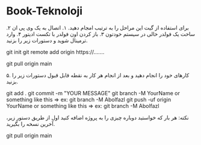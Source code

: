 # Book-Teknoloji
برای استفاده از گیت این مراحل را به ترتیب امجام دهید.
۱. اتصال به یک وی پی ان
۲. ساخت یک فولدر خالی در سیستم خودتون
۳. باز کردن اون فولدر با تکست ادیتور
۴. وارد ترمینال شوید و دستورات زیر را بزنید.

git init
git remote add origin https://.......

git pull origin main

۵. کارهای خود را انجام دهید و بعد از انجام هر کار به نقطه قابل قبول دستورات زیر را بزنید.

git add .
git commit -m "YOUR MESSAGE"
git branch -M YourName or something like this => ex: git branch -M Abolfazl
git push -uf origin YourName or something like this => ex: git branch -M Abolfazl

نکته: هر بار که خواستید دوباره چیزی را به پروژه اضافه کنید اول از طریق دستور زیر، آخرین نسخه را بگیرید.

git pull origin main
